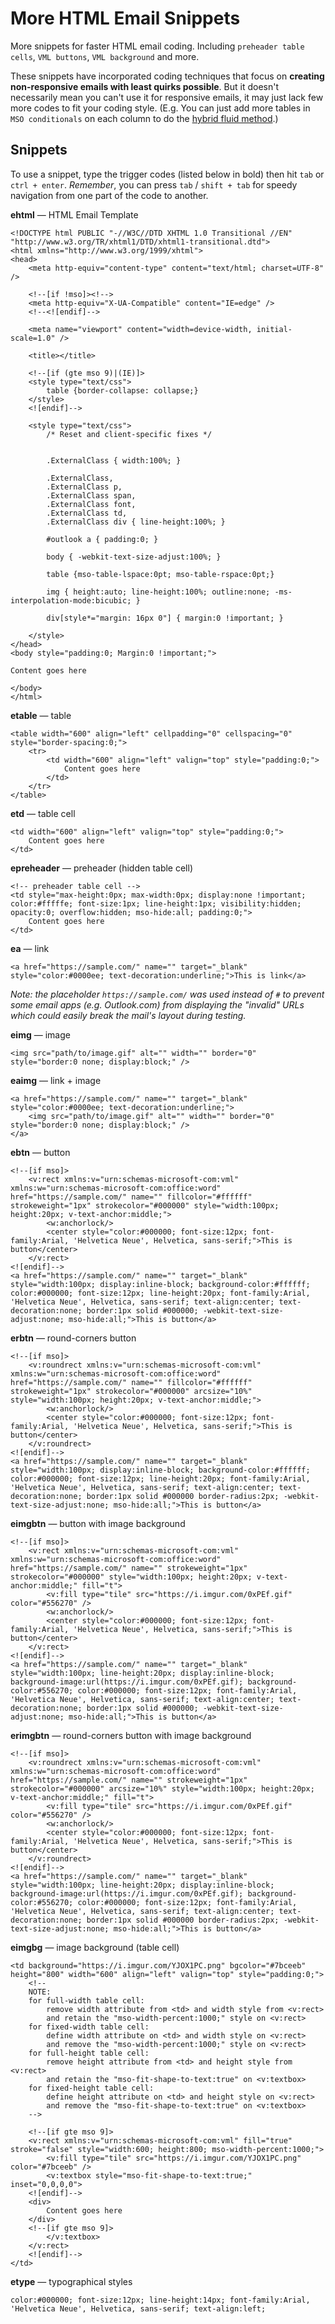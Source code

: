# More HTML Email Snippets

More snippets for faster HTML email coding. Including `preheader table cells`, `VML buttons`, `VML background` and more.

These snippets have incorporated coding techniques that focus on **creating non-responsive emails with least quirks possible**. But it doesn't necessarily mean you can't use it for responsive emails, it may just lack few more codes to fit your coding style. (E.g. You can just add more tables in `MSO conditionals` on each column to do the [hybrid fluid method](http://webdesign.tutsplus.com/tutorials/creating-a-future-proof-responsive-email-without-media-queries--cms-23919).)

## Snippets

To use a snippet, type the trigger codes (listed below in bold) then hit `tab` or `ctrl + enter`.
*Remember*, you can press `tab` / `shift + tab` for speedy navigation from one part of the code to another.


**ehtml** — HTML Email Template
```
<!DOCTYPE html PUBLIC "-//W3C//DTD XHTML 1.0 Transitional //EN" "http://www.w3.org/TR/xhtml1/DTD/xhtml1-transitional.dtd">
<html xmlns="http://www.w3.org/1999/xhtml">
<head>
	<meta http-equiv="content-type" content="text/html; charset=UTF-8" />

	<!--[if !mso]><!-->
	<meta http-equiv="X-UA-Compatible" content="IE=edge" />
	<!--<![endif]-->

	<meta name="viewport" content="width=device-width, initial-scale=1.0" />

	<title></title>

	<!--[if (gte mso 9)|(IE)]>
	<style type="text/css">
		table {border-collapse: collapse;}
	</style>
	<![endif]-->

	<style type="text/css">
		/* Reset and client-specific fixes */


		.ExternalClass { width:100%; }

		.ExternalClass,
		.ExternalClass p,
		.ExternalClass span,
		.ExternalClass font,
		.ExternalClass td,
		.ExternalClass div { line-height:100%; }

		#outlook a { padding:0; }

		body { -webkit-text-size-adjust:100%; }

		table {mso-table-lspace:0pt; mso-table-rspace:0pt;}

		img { height:auto; line-height:100%; outline:none; -ms-interpolation-mode:bicubic; }

		div[style*="margin: 16px 0"] { margin:0 !important; }

	</style>
</head>
<body style="padding:0; Margin:0 !important;">

Content goes here

</body>
</html>
```

**etable** — table
```
<table width="600" align="left" cellpadding="0" cellspacing="0" style="border-spacing:0;">
	<tr>
		<td width="600" align="left" valign="top" style="padding:0;">
			Content goes here
		</td>
	</tr>
</table>
```

**etd** — table cell
```
<td width="600" align="left" valign="top" style="padding:0;">
	Content goes here
</td>
```

**epreheader** — preheader (hidden table cell)
```
<!-- preheader table cell -->
<td style="max-height:0px; max-width:0px; display:none !important; color:#fffffe; font-size:1px; line-height:1px; visibility:hidden; opacity:0; overflow:hidden; mso-hide:all; padding:0;">
	Content goes here
</td>
```

**ea** — link
```
<a href="https://sample.com/" name="" target="_blank" style="color:#0000ee; text-decoration:underline;">This is link</a>
```
*Note: the placeholder `https://sample.com/` was used instead of `#` to prevent some email apps (e.g. Outlook.com) from displaying the "invalid" URLs which could easily break the mail's layout during testing.*

**eimg** — image
```
<img src="path/to/image.gif" alt="" width="" border="0" style="border:0 none; display:block;" />
```

**eaimg** — link + image
```
<a href="https://sample.com/" name="" target="_blank" style="color:#0000ee; text-decoration:underline;">
	<img src="path/to/image.gif" alt="" width="" border="0" style="border:0 none; display:block;" />
</a>
```

**ebtn** — button
```
<!--[if mso]>
	<v:rect xmlns:v="urn:schemas-microsoft-com:vml" xmlns:w="urn:schemas-microsoft-com:office:word" href="https://sample.com/" name="" fillcolor="#ffffff" strokeweight="1px" strokecolor="#000000" style="width:100px; height:20px; v-text-anchor:middle;">
		<w:anchorlock/>
		<center style="color:#000000; font-size:12px; font-family:Arial, 'Helvetica Neue', Helvetica, sans-serif;">This is button</center>
	</v:rect>
<![endif]-->
<a href="https://sample.com/" name="" target="_blank" style="width:100px; display:inline-block; background-color:#ffffff; color:#000000; font-size:12px; line-height:20px; font-family:Arial, 'Helvetica Neue', Helvetica, sans-serif; text-align:center; text-decoration:none; border:1px solid #000000; -webkit-text-size-adjust:none; mso-hide:all;">This is button</a>
```

**erbtn** — round-corners button
```
<!--[if mso]>
	<v:roundrect xmlns:v="urn:schemas-microsoft-com:vml" xmlns:w="urn:schemas-microsoft-com:office:word" href="https://sample.com/" name="" fillcolor="#ffffff" strokeweight="1px" strokecolor="#000000" arcsize="10%" style="width:100px; height:20px; v-text-anchor:middle;">
		<w:anchorlock/>
		<center style="color:#000000; font-size:12px; font-family:Arial, 'Helvetica Neue', Helvetica, sans-serif;">This is button</center>
	</v:roundrect>
<![endif]-->
<a href="https://sample.com/" name="" target="_blank" style="width:100px; display:inline-block; background-color:#ffffff; color:#000000; font-size:12px; line-height:20px; font-family:Arial, 'Helvetica Neue', Helvetica, sans-serif; text-align:center; text-decoration:none; border:1px solid #000000 border-radius:2px; -webkit-text-size-adjust:none; mso-hide:all;">This is button</a>
```

**eimgbtn** — button with image background
```
<!--[if mso]>
	<v:rect xmlns:v="urn:schemas-microsoft-com:vml" xmlns:w="urn:schemas-microsoft-com:office:word" href="https://sample.com/" name="" strokeweight="1px" strokecolor="#000000" style="width:100px; height:20px; v-text-anchor:middle;" fill="t">
		<v:fill type="tile" src="https://i.imgur.com/0xPEf.gif" color="#556270" />
		<w:anchorlock/>
		<center style="color:#000000; font-size:12px; font-family:Arial, 'Helvetica Neue', Helvetica, sans-serif;">This is button</center>
	</v:rect>
<![endif]-->
<a href="https://sample.com/" name="" target="_blank" style="width:100px; line-height:20px; display:inline-block; background-image:url(https://i.imgur.com/0xPEf.gif); background-color:#556270; color:#000000; font-size:12px; font-family:Arial, 'Helvetica Neue', Helvetica, sans-serif; text-align:center; text-decoration:none; border:1px solid #000000; -webkit-text-size-adjust:none; mso-hide:all;">This is button</a>
```

**erimgbtn** — round-corners button with image background
```
<!--[if mso]>
	<v:roundrect xmlns:v="urn:schemas-microsoft-com:vml" xmlns:w="urn:schemas-microsoft-com:office:word" href="https://sample.com/" name="" strokeweight="1px" strokecolor="#000000" arcsize="10%" style="width:100px; height:20px; v-text-anchor:middle;" fill="t">
		<v:fill type="tile" src="https://i.imgur.com/0xPEf.gif" color="#556270" />
		<w:anchorlock/>
		<center style="color:#000000; font-size:12px; font-family:Arial, 'Helvetica Neue', Helvetica, sans-serif;">This is button</center>
	</v:roundrect>
<![endif]-->
<a href="https://sample.com/" name="" target="_blank" style="width:100px; line-height:20px; display:inline-block; background-image:url(https://i.imgur.com/0xPEf.gif); background-color:#556270; color:#000000; font-size:12px; font-family:Arial, 'Helvetica Neue', Helvetica, sans-serif; text-align:center; text-decoration:none; border:1px solid #000000 border-radius:2px; -webkit-text-size-adjust:none; mso-hide:all;">This is button</a>
```

**eimgbg** — image background (table cell)
```
<td background="https://i.imgur.com/YJOX1PC.png" bgcolor="#7bceeb" height="800" width="600" align="left" valign="top" style="padding:0;">
	<!--
	NOTE:
	for full-width table cell:
		remove width attribute from <td> and width style from <v:rect>
		and retain the "mso-width-percent:1000;" style on <v:rect>
	for fixed-width table cell:
		define width attribute on <td> and width style on <v:rect>
		and remove the "mso-width-percent:1000;" style on <v:rect>
	for full-height table cell:
		remove height attribute from <td> and height style from <v:rect>
		and retain the "mso-fit-shape-to-text:true" on <v:textbox>
	for fixed-height table cell:
		define height attribute on <td> and height style on <v:rect>
		and remove the "mso-fit-shape-to-text:true" on <v:textbox>
	-->

	<!--[if gte mso 9]>
	<v:rect xmlns:v="urn:schemas-microsoft-com:vml" fill="true" stroke="false" style="width:600; height:800; mso-width-percent:1000;">
		<v:fill type="tile" src="https://i.imgur.com/YJOX1PC.png" color="#7bceeb" />
		<v:textbox style="mso-fit-shape-to-text:true;" inset="0,0,0,0">
	<![endif]-->
	<div>
		Content goes here
	</div>
	<!--[if gte mso 9]>
		</v:textbox>
	</v:rect>
	<![endif]-->
</td>
```

**etype** — typographical styles
```
color:#000000; font-size:12px; line-height:14px; font-family:Arial, 'Helvetica Neue', Helvetica, sans-serif; text-align:left;
```